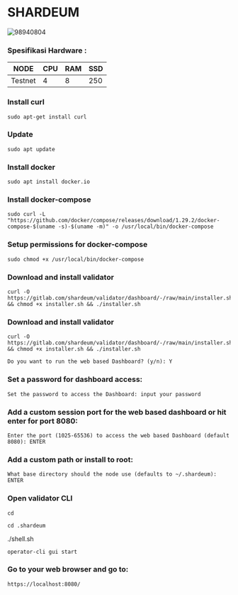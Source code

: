 # SHARDEUM

![98940804](https://user-images.githubusercontent.com/96678356/216855731-728a1322-d22a-411e-984a-1e6dd43c16e9.png)


### Spesifikasi Hardware :
NODE  | CPU     | RAM      | SSD     |
| ------------- | ------------- | ------------- | -------- |
| Testnet | 4          | 8         | 250  |


### Install curl
```
sudo apt-get install curl
```
### Update
```
sudo apt update
```
### Install docker
```
sudo apt install docker.io
```
### Install docker-compose
```
sudo curl -L "https://github.com/docker/compose/releases/download/1.29.2/docker-compose-$(uname -s)-$(uname -m)" -o /usr/local/bin/docker-compose
```
### Setup permissions for docker-compose
```
sudo chmod +x /usr/local/bin/docker-compose
```
### Download and install validator
```
curl -O https://gitlab.com/shardeum/validator/dashboard/-/raw/main/installer.sh && chmod +x installer.sh && ./installer.sh
```
### Download and install validator
```
curl -O https://gitlab.com/shardeum/validator/dashboard/-/raw/main/installer.sh && chmod +x installer.sh && ./installer.sh
```
```
Do you want to run the web based Dashboard? (y/n): Y 
```
### Set a password for dashboard access:
```
Set the password to access the Dashboard: input your password
```
### Add a custom session port for the web based dashboard or hit enter for port 8080:
```
Enter the port (1025-65536) to access the web based Dashboard (default 8080): ENTER
```
### Add a custom path or install to root:
```
What base directory should the node use (defaults to ~/.shardeum):  ENTER
```
### Open validator CLI
```
cd
```
```
cd .shardeum
```
./shell.sh
```
operator-cli gui start
```
### Go to your web browser and go to:
```
https://localhost:8080/
```
